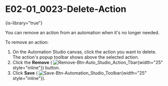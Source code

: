 # E02-01_0023-Delete-Action

{is-library="true"}

<snippet id="E02-01_0023-Delete-Action_snippet">

You can remove an action from an automation when it's no longer needed.

To remove an action:

1. On the Automation Studio canvas, click the action you want to delete. The action's popup toolbar shows above the selected action.
2. Click the **Remove** ( ![Remove-Btn-Auto_Studio_Action_Tbar](Remove-Btn-Auto_Studio_Action_Tbar.png){width="25" style="inline"}) button.
3. Click **Save** ( ![Save-Btn-Automation_Studio_Toolbar](Save-Btn-Automation_Studio_Toolbar.png){width="25" style="inline"}).

</snippet>